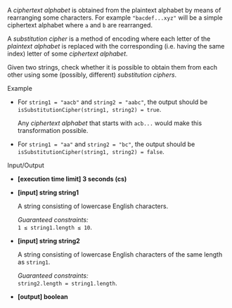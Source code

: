 
A  _ciphertext alphabet_  is obtained from the  plaintext alphabet  by means of rearranging some characters. For example  `"bacdef...xyz"`  will be a simple ciphertext alphabet where  `a`  and  `b`  are rearranged.

A  _substitution cipher_  is a method of encoding where each letter of the  _plaintext alphabet_  is replaced with the corresponding (i.e. having the same index) letter of some  _ciphertext alphabet_.

Given two strings, check whether it is possible to obtain them from each other using some (possibly, different)  _substitution ciphers_.

Example

-   For  `string1 = "aacb"`  and  `string2 = "aabc"`, the output should be  
    `isSubstitutionCipher(string1, string2) = true`.
    
    Any  _ciphertext alphabet_  that starts with  `acb...`  would make this transformation possible.
    
-   For  `string1 = "aa"`  and  `string2 = "bc"`, the output should be  
    `isSubstitutionCipher(string1, string2) = false`.
    

Input/Output

-   **[execution time limit] 3 seconds (cs)**
    
-   **[input] string string1**
    
    A string consisting of lowercase English characters.
    
    _Guaranteed constraints:_  
    `1 ≤ string1.length ≤ 10`.
    
-   **[input] string string2**
    
    A string consisting of lowercase English characters of the same length as  `string1`.
    
    _Guaranteed constraints:_  
    `string2.length = string1.length`.
    
-   **[output] boolean**